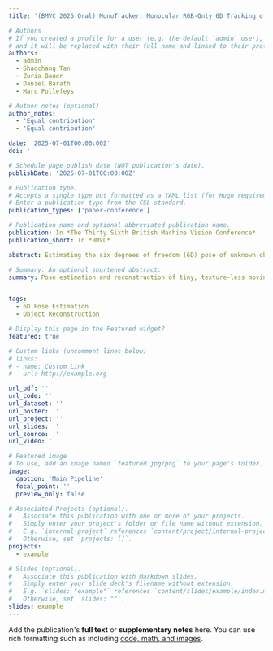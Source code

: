 ```yaml
---
title: '(BMVC 2025 Oral) MonoTracker: Monocular RGB-Only 6D Tracking of Unknown Object'

# Authors
# If you created a profile for a user (e.g. the default `admin` user), write the username (folder name) here
# and it will be replaced with their full name and linked to their profile.
authors:
  - admin
  - Shaochang Tan
  - Zuria Bauer
  - Daniel Barath
  - Marc Pollefeys

# Author notes (optional)
author_notes:
  - 'Equal contribution'
  - 'Equal contribution'

date: '2025-07-01T00:00:00Z'
doi: ''

# Schedule page publish date (NOT publication's date).
publishDate: '2025-07-01T00:00:00Z'

# Publication type.
# Accepts a single type but formatted as a YAML list (for Hugo requirements).
# Enter a publication type from the CSL standard.
publication_types: ['paper-conference']

# Publication name and optional abbreviated publication name.
publication: In *The Thirty Sixth British Machine Vision Conference*
publication_short: In *BMVC*

abstract: Estimating the six degrees of freedom (6D) pose of unknown objects using only monocular RGB images is a challenging task, especially when dealing with textureless and small objects. In this paper, we propose a novel pipeline, MonoTracker, for 6D object pose estimation and tracking that operates without any prior depth information. MonoTracker is a model-free, RGB-only, 6D detector that works on unseen objects. It leverages state-of-the-art pre-trained deep learning models, enabling zero-shot 6D pose estimation by jointly optimizing object poses and correcting scale inconsistencies in monocular depth predictions. We validate our method on three public datasets -- YCBInEOAT, HO3D, and BEHAVE -- demonstrating significant improvements over the state of the art. As a downstream application, we also show that the estimated camera poses can be used as input in NeRF pipelines, facilitating novel-view synthesis. Our results highlight the potential of monocular RGB inputs for accurate 6D object tracking and reconstruction in real-world scenarios. The code will be made public.

# Summary. An optional shortened abstract.
summary: Pose estimation and reconstruction of tiny, texture-less moving objects with RGB images and camera intrinsic as input;	Estimated object poses by a robust optimizer with mono-depth predictions with noisy and inconsistent scales; Reconstruction and post-refinement of the scale factors and poses during NeRF training.


tags:
  - 6D Pose Estimation
  - Object Reconstruction

# Display this page in the Featured widget?
featured: true

# Custom links (uncomment lines below)
# links:
# - name: Custom Link
#   url: http://example.org

url_pdf: ''
url_code: ''
url_dataset: ''
url_poster: ''
url_project: ''
url_slides: ''
url_source: ''
url_video: ''

# Featured image
# To use, add an image named `featured.jpg/png` to your page's folder.
image:
  caption: 'Main Pipeline'
  focal_point: ''
  preview_only: false

# Associated Projects (optional).
#   Associate this publication with one or more of your projects.
#   Simply enter your project's folder or file name without extension.
#   E.g. `internal-project` references `content/project/internal-project/index.md`.
#   Otherwise, set `projects: []`.
projects:
  - example

# Slides (optional).
#   Associate this publication with Markdown slides.
#   Simply enter your slide deck's filename without extension.
#   E.g. `slides: "example"` references `content/slides/example/index.md`.
#   Otherwise, set `slides: ""`.
slides: example
---
```


<!-- {{% callout note %}}
Click the _Cite_ button above to demo the feature to enable visitors to import publication metadata into their reference management software.
{{% /callout %}}

{{% callout note %}}
Create your slides in Markdown - click the _Slides_ button to check out the example.
{{% /callout %}} -->

Add the publication's **full text** or **supplementary notes** here. You can use rich formatting such as including [code, math, and images](https://docs.hugoblox.com/content/writing-markdown-latex/).

